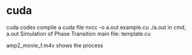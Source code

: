 # cuda
cuda codes
compile a cuda file
nvcc -o a.out example.cu
./a.out
in cmd, a.out
Simulation of Phase Transition
main file: template.cu



amp2_movie_f.m4v shows the process
